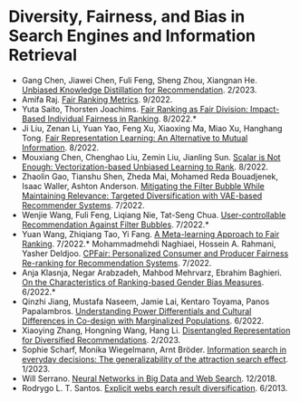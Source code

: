 # Diversity, Fairness, and Bias in Search Engines and Information Retrieval

- Gang Chen, Jiawei Chen, Fuli Feng, Sheng Zhou, Xiangnan He. [Unbiased Knowledge Distillation for Recommendation](https://dl.acm.org/doi/10.1145/3539597.3570477). 2/2023.
- Amifa Raj. [Fair Ranking Metrics](https://dl.acm.org/doi/10.1145/3523227.3547430). 9/2022.
- Yuta Saito, Thorsten Joachims. [Fair Ranking as Fair Division: Impact-Based Individual Fairness in Ranking](https://dl.acm.org/doi/10.1145/3534678.3539353). 8/2022.*
- Ji Liu, Zenan Li, Yuan Yao, Feng Xu, Xiaoxing Ma, Miao Xu, Hanghang Tong. [Fair Representation Learning: An Alternative to Mutual Information](https://dl.acm.org/doi/10.1145/3534678.3539302). 8/2022.
- Mouxiang Chen, Chenghao Liu, Zemin Liu, Jianling Sun. [Scalar is Not Enough: Vectorization-based Unbiased Learning to Rank](https://dl.acm.org/doi/10.1145/3534678.3539468). 8/2022.
- Zhaolin Gao, Tianshu Shen, Zheda Mai, Mohamed Reda Bouadjenek, Isaac Waller, Ashton Anderson. [Mitigating the Filter Bubble While Maintaining Relevance: Targeted Diversification with VAE-based Recommender Systems](https://dl.acm.org/doi/10.1145/3477495.3531890). 7/2022.
- Wenjie Wang, Fuli Feng, Liqiang Nie, Tat-Seng Chua. [User-controllable Recommendation Against Filter Bubbles](https://dl.acm.org/doi/10.1145/3477495.3532075). 7/2022.*
- Yuan Wang, Zhiqiang Tao, Yi Fang. [A Meta-learning Approach to Fair Ranking](https://dl.acm.org/doi/10.1145/3477495.3531892). 7/2022.*
Mohammadmehdi Naghiaei, Hossein A. Rahmani, Yasher Deldjoo. [CPFair: Personalized Consumer and Producer Fairness Re-ranking for Recommendation Systems](https://dl.acm.org/doi/10.1145/3477495.3531959). 7/2022.
- Anja Klasnja, Negar Arabzadeh, Mahbod Mehrvarz, Ebrahim Baghieri. [On the Characteristics of Ranking-based Gender Bias Measures](https://dl.acm.org/doi/10.1145/3501247.3531540). 6/2022.*
- Qinzhi Jiang, Mustafa Naseem, Jamie Lai, Kentaro Toyama, Panos Papalambros. [Understanding Power Differentials and Cultural Differences in Co-design with Marginalized Populations](https://dl.acm.org/doi/10.1145/3530190.3534819). 6/2022.
- Xiaoying Zhang, Hongning Wang, Hang Li. [Disentangled Representation for Diversified Recommendations](https://dl.acm.org/doi/10.1145/3539597.3570389). 2/2023.
- Sophie Scharf, Monika Wiegelmann, Arnt Bröder. [Information search in everyday decisions: The generalizability of the attraction search effect](https://www.researchgate.net/publication/366827841_Information_search_in_everyday_decisions_The_generalizability_of_the_attraction_search_effect). 1/2023.
- Will Serrano. [Neural Networks in Big Data and Web Search](https://www.researchgate.net/publication/330028298_Neural_Networks_in_Big_Data_and_Web_Search). 12/2018.
- Rodrygo L. T. Santos. [Explicit webs earch result diversification](https://www.researchgate.net/publication/262272502_Explicit_web_search_result_diversification). 6/2013.